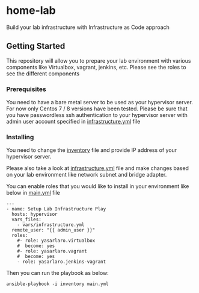 # home-lab

Build your lab infrastructure with Infrastructure as Code approach

## Getting Started

This repository will allow you to prepare your lab environment with various components like Virtualbox, vagrant, jenkins, etc. Please see the roles to see the different components

### Prerequisites

You need to have a bare metal server to be used as your hypervisor server. For now only Centos 7 / 8 versions have been tested.
Please be sure that you have passwordless ssh authentication to your hypervisor server with admin user account specified in [infrastructure.yml](vars/infrastructure.yml) file

### Installing

You need to change the [inventory](inventory) file and provide IP address of your hypervisor server.

Please also take a look at [infrastructure.yml](vars/infrastructure.yml) file and make changes based on your lab environment like network subnet and bridge adapter.

You can enable roles that you would like to install in your environment like below in [main.yml](main.yml) file

```
---
- name: Setup Lab Infrastructure Play
  hosts: hypervisor
  vars_files:
    - vars/infrastructure.yml
  remote_user: "{{ admin_user }}"
  roles:
    #- role: yasarlaro.virtualbox
    #  become: yes
    #- role: yasarlaro.vagrant
    #  become: yes
    - role: yasarlaro.jenkins-vagrant
```

Then you can run the playbook as below:

```
ansible-playbook -i inventory main.yml
```
